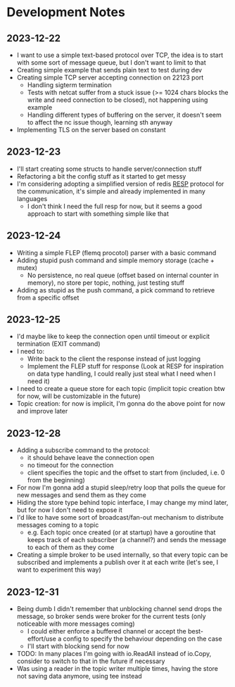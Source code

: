 # Development Notes

## 2023-12-22

- I want to use a simple text-based protocol over TCP, the idea is to start with some sort of message queue, but I don't want to limit to that
- Creating simple example that sends plain text to test during dev
- Creating simple TCP server accepting connection on 22123 port
  - Handling sigterm termination
  - Tests with netcat suffer from a stuck issue (>= 1024 chars blocks the write and need connection to be closed), not happening using example
  - Handling different types of buffering on the server, it doesn't seem to affect the nc issue though, learning sth anyway
- Implementing TLS on the server based on constant

## 2023-12-23

- I'll start creating some structs to handle server/connection stuff
- Refactoring a bit the config stuff as it started to get messy
- I'm considering adopting a simplified version of redis [RESP](https://redis.io/docs/reference/protocol-spec/) protocol for the communication, it's simple and already implemented in many languages
  - I don't think I need the full resp for now, but it seems a good approach to start with something simple like that

## 2023-12-24

- Writing a simple FLEP (flemq procotol) parser with a basic command
- Adding stupid push command and simple memory storage (cache + mutex)
  - No persistence, no real queue (offset based on internal counter in memory), no store per topic, nothing, just testing stuff
- Adding as stupid as the push command, a pick command to retrieve from a specific offset

## 2023-12-25

- I'd maybe like to keep the connection open until timeout or explicit termination (EXIT command)
- I need to:
  - Write back to the client the response instead of just logging
  - Implement the FLEP stuff for response (Look at RESP for inspiration on data type handling, I could really just steal what I need when I need it)
- I need to create a queue store for each topic (implicit topic creation btw for now, will be customizable in the future)
- Topic creation: for now is implicit, I'm gonna do the above point for now and improve later

## 2023-12-28

- Adding a subscribe command to the protocol:
  - it should behave leave the connection open
  - no timeout for the connection
  - client specifies the topic and the offset to start from (included, i.e. 0 from the beginning)
- For now I'm gonna add a stupid sleep/retry loop that polls the queue for new messages and send them as they come
- Hiding the store type behind topic interface, I may change my mind later, but for now I don't need to expose it
- I'd like to have some sort of broadcast/fan-out mechanism to distribute messages coming to a topic
  - e.g. Each topic once created (or at startup) have a goroutine that keeps track of each subscriber (a channel?) and sends the message to each of them as they come
- Creating a simple broker to be used internally, so that every topic can be subscribed and implements a publish over it at each write (let's see, I want to experiment this way)

## 2023-12-31

- Being dumb I didn't remember that unblocking channel send drops the message, so broker sends were broker for the current tests (only noticeable with more messages coming)
  - I could either enforce a buffered channel or accept the best-effort/use a config to specify the behaviour depending on the case
  - I'll start with blocking send for now
- TODO: In many places I'm going with io.ReadAll instead of io.Copy, consider to switch to that in the future if necessary
- Was using a reader in the topic writer multiple times, having the store not saving data anymore, using tee instead
